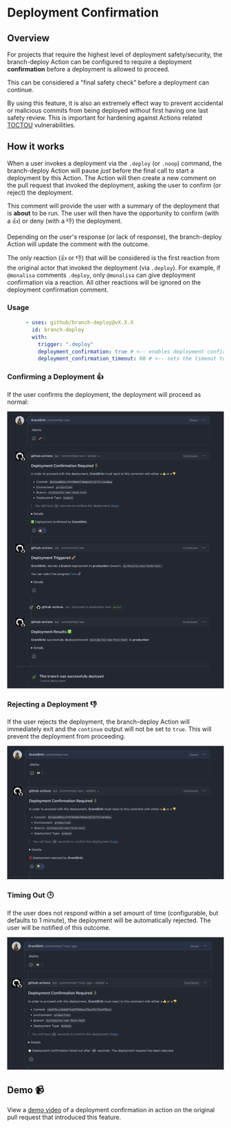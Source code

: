 # Deployment Confirmation

## Overview

For projects that require the highest level of deployment safety/security, the branch-deploy Action can be configured to require a deployment **confirmation** before a deployment is allowed to proceed.

This can be considered a "final safety check" before a deployment can continue.

By using this feature, it is also an extremely effect way to prevent accidental or malicious commits from being deployed without first having one last safety review. This is important for hardening against Actions related [TOCTOU](https://github.com/AdnaneKhan/ActionsTOCTOU) vulnerabilities.

## How it works

When a user invokes a deployment via the `.deploy` (or `.noop`) command, the branch-deploy Action will pause _just_ before the final call to start a deployment by this Action. The Action will then create a new comment on the pull request that invoked the deployment, asking the user to confirm (or reject) the deployment.

This comment will provide the user with a summary of the deployment that is **about** to be run. The user will then have the opportunity to confirm (with a 👍) or deny (with a 👎) the deployment.

Depending on the user's response (or lack of response), the branch-deploy Action will update the comment with the outcome.

The only reaction (👍 or 👎) that will be considered is the first reaction from the original actor that invoked the deployment (via `.deploy`). For example, if `@monalisa` comments `.deploy`, only `@monalisa` can give deployment confirmation via a reaction. All other reactions will be ignored on the deployment confirmation comment.

### Usage

```yaml
      - uses: github/branch-deploy@vX.X.X
        id: branch-deploy
        with:
          trigger: ".deploy"
          deployment_confirmation: true # <-- enables deployment confirmation
          deployment_confirmation_timeout: 60 # <-- sets the timeout to 60 seconds
```

### Confirming a Deployment 👍

If the user confirms the deployment, the deployment will proceed as normal:

![confirm](./assets/deployment-approved.png)

### Rejecting a Deployment 👎

If the user rejects the deployment, the branch-deploy Action will immediately exit and the `continue` output will not be set to `true`. This will prevent the deployment from proceeding.

![reject](./assets/deployment-rejected.png)

### Timing Out 🕒

If the user does not respond within a set amount of time (configurable, but defaults to 1 minute), the deployment will be automatically rejected. The user will be notified of this outcome.

![timeout](./assets/deployment-timeout.png)

## Demo 📹

View a [demo video](https://github.com/github/branch-deploy/pull/374) of a deployment confirmation in action on the original pull request that introduced this feature.
